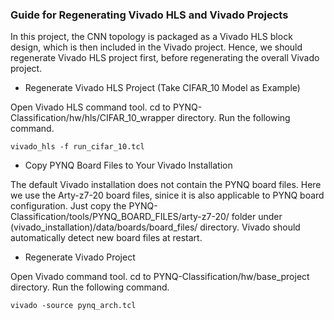 
### Guide for Regenerating Vivado HLS and Vivado Projects

In this project, the CNN topology is packaged as a Vivado HLS block design, which is then included in the Vivado project. Hence, we should regenerate Vivado HLS project first, before regenerating the overall Vivado project.

- Regenerate Vivado HLS Project (Take CIFAR_10 Model as Example)

Open Vivado HLS command tool. cd to PYNQ-Classification/hw/hls/CIFAR_10_wrapper directory. Run the following command.

`vivado_hls -f run_cifar_10.tcl`


- Copy PYNQ Board Files to Your Vivado Installation

The default Vivado installation does not contain the PYNQ board files. Here we use the Arty-z7-20 board files, sinice it is also applicable to PYNQ board configuration. Just copy the PYNQ-Classification/tools/PYNQ_BOARD_FILES/arty-z7-20/ folder under (vivado_installation)/data/boards/board_files/ directory. Vivado should automatically detect new board files at restart.

- Regenerate Vivado Project

Open Vivado command tool. cd to PYNQ-Classification/hw/base_project directory. Run the following command.

`vivado -source pynq_arch.tcl`
